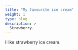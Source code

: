 ```yaml
---
title: "My favourite ice cream"
weight: 1
type: blog
description: >
  Strawberry.
---
```


I like strawberry ice cream.
